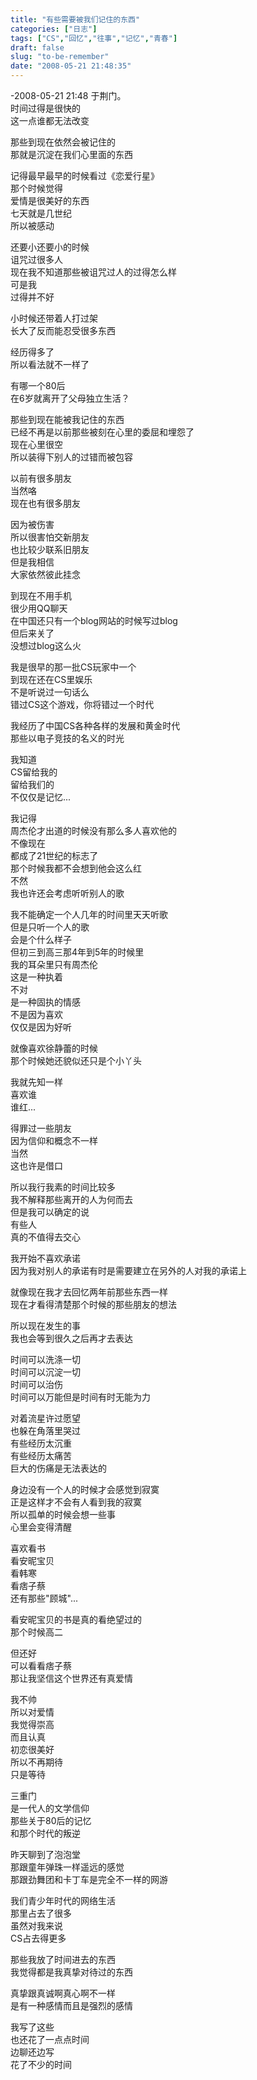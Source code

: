 ```yaml
---
title: "有些需要被我们记住的东西"
categories: ["日志"]
tags: ["CS","回忆","往事","记忆","青春"]
draft: false
slug: "to-be-remember"
date: "2008-05-21 21:48:35"
---
```


<p>-2008-05-21 21:48 于荆门。<br>
时间过得是很快的<br>
这一点谁都无法改变</p>
<p>那些到现在依然会被记住的<br>
那就是沉淀在我们心里面的东西</p>
<p>记得最早最早的时候看过《恋爱行星》<br>
那个时候觉得<br>
爱情是很美好的东西<br>
七天就是几世纪<br>
所以被感动</p>
<p>还要小还要小的时候<br>
诅咒过很多人<br>
现在我不知道那些被诅咒过人的过得怎么样<br>
可是我<br>
过得并不好</p>
<p>小时候还带着人打过架<br>
长大了反而能忍受很多东西</p>
<p>经历得多了<br>
所以看法就不一样了</p>
<p>有哪一个80后<br>
在6岁就离开了父母独立生活？</p>
<p>那些到现在能被我记住的东西<br>
已经不再是以前那些被刻在心里的委屈和埋怨了<br>
现在心里很空<br>
所以装得下别人的过错而被包容</p>
<p>以前有很多朋友<br>
当然咯<br>
现在也有很多朋友</p>
<p>因为被伤害<br>
所以很害怕交新朋友<br>
也比较少联系旧朋友<br>
但是我相信<br>
大家依然彼此挂念</p>
<p>到现在不用手机<br>
很少用QQ聊天<br>
在中国还只有一个blog网站的时候写过blog<br>
但后来关了<br>
没想过blog这么火</p>
<p>我是很早的那一批CS玩家中一个<br>
到现在还在CS里娱乐<br>
不是听说过一句话么<br>
错过CS这个游戏，你将错过一个时代</p>
<p>我经历了中国CS各种各样的发展和黄金时代<br>
那些以电子竞技的名义的时光</p>
<p>我知道<br>
CS留给我的<br>
留给我们的<br>
不仅仅是记忆...</p>
<p>我记得<br>
周杰伦才出道的时候没有那么多人喜欢他的<br>
不像现在<br>
都成了21世纪的标志了<br>
那个时候我都不会想到他会这么红<br>
不然<br>
我也许还会考虑听听别人的歌</p>
<p>我不能确定一个人几年的时间里天天听歌<br>
但是只听一个人的歌<br>
会是个什么样子<br>
但初三到高三那4年到5年的时候里<br>
我的耳朵里只有周杰伦<br>
这是一种执着<br>
不对<br>
是一种固执的情感<br>
不是因为喜欢<br>
仅仅是因为好听</p>
<p>就像喜欢徐静蕾的时候<br>
那个时候她还貌似还只是个小丫头</p>
<p>我就先知一样<br>
喜欢谁<br>
谁红...</p>
<p>得罪过一些朋友<br>
因为信仰和概念不一样<br>
当然<br>
这也许是借口</p>
<p>所以我行我素的时间比较多<br>
我不解释那些离开的人为何而去<br>
但是我可以确定的说<br>
有些人<br>
真的不值得去交心</p>
<p>我开始不喜欢承诺<br>
因为我对别人的承诺有时是需要建立在另外的人对我的承诺上</p>
<p>就像现在我才去回忆两年前那些东西一样<br>
现在才看得清楚那个时候的那些朋友的想法</p>
<p>所以现在发生的事<br>
我也会等到很久之后再才去表达</p>
<p>时间可以洗涤一切<br>
时间可以沉淀一切<br>
时间可以治伤<br>
时间可以万能但是时间有时无能为力</p>
<p>对着流星许过愿望<br>
也躲在角落里哭过<br>
有些经历太沉重<br>
有些经历太痛苦<br>
巨大的伤痛是无法表达的</p>
<p>身边没有一个人的时候才会感觉到寂寞<br>
正是这样才不会有人看到我的寂寞<br>
所以孤单的时候会想一些事<br>
心里会变得清醒</p>
<p>喜欢看书<br>
看安昵宝贝<br>
看韩寒<br>
看痞子蔡<br>
还有那些"顾城"...</p>
<p>看安昵宝贝的书是真的看绝望过的<br>
那个时候高二</p>
<p>但还好<br>
可以看看痞子蔡<br>
那让我坚信这个世界还有真爱情</p>
<p>我不帅<br>
所以对爱情<br>
我觉得崇高<br>
而且认真<br>
初恋很美好<br>
所以不再期待<br>
只是等待</p>
<p>三重门<br>
是一代人的文学信仰<br>
那些关于80后的记忆<br>
和那个时代的叛逆</p>
<p>昨天聊到了泡泡堂<br>
那跟童年弹珠一样遥远的感觉<br>
那跟劲舞团和卡丁车是完全不一样的网游</p>
<p>我们青少年时代的网络生活<br>
那里占去了很多<br>
虽然对我来说<br>
CS占去得更多</p>
<p>那些我放了时间进去的东西<br>
我觉得都是我真挚对待过的东西</p>
<p>真挚跟真诚啊真心啊不一样<br>
是有一种感情而且是强烈的感情</p>
<p>我写了这些<br>
也还花了一点点时间<br>
边聊还边写<br>
花了不少的时间</p>
